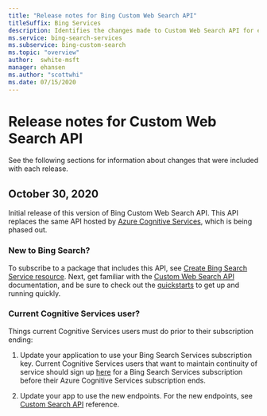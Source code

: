 ```yaml
---
title: "Release notes for Bing Custom Web Search API"
titleSuffix: Bing Services
description: Identifies the changes made to Custom Web Search API for each release.
ms.service: bing-search-services
ms.subservice: bing-custom-search
ms.topic: "overview"
author:  swhite-msft
manager: ehansen
ms.author: "scottwhi"
ms.date: 07/15/2020
---
```

# Release notes for Custom Web Search API

See the following sections for information about changes that were included with each release.

## October 30, 2020

Initial release of this version of Bing Custom Web Search API. This API replaces the same API hosted by <a href="https://learn.microsoft.com/azure/cognitive-services/bing-custom-search/" target="_blank">Azure Cognitive Services</a>, which is being phased out.

### New to Bing Search?

To subscribe to a package that includes this API, see [Create Bing Search Service resource](../bing-web-search/create-bing-search-service-resource.md). Next, get familiar with the [Custom Web Search API](overview.md) documentation, and be sure to check out the [quickstarts](quickstarts/quickstarts.md) to get up and running quickly.

### Current Cognitive Services user?

Things current Cognitive Services users must do prior to their subscription ending:

1. Update your application to use your Bing Search Services subscription key. Current Cognitive Services users that want to maintain continuity of service should sign up [here](../bing-web-search/create-bing-search-service-resource.md) for a Bing Search Services subscription before their Azure Cognitive Services subscription ends.
  
2. Update your app to use the new endpoints. For the new endpoints, see [Custom Search API](reference/endpoints.md) reference.
